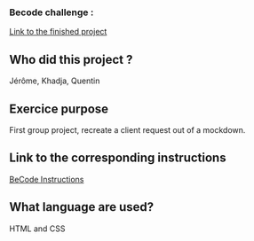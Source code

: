 ### Becode challenge :

[Link to the finished project](https://tripsj.github.io/)

## **Who did this project ?**

Jérôme, Khadja, Quentin

## **Exercice purpose**

First group project, recreate a client request out of a mockdown. 

## **Link to the corresponding instructions**

[BeCode Instructions](https://github.com/becodeorg/LIE-Hamilton-7/tree/main/01-main-course/)

## **What language are used?**

HTML and CSS

